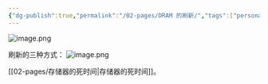 ```yaml
---
{"dg-publish":true,"permalink":"/02-pages/DRAM 的刷新/","tags":["personal/blog","计算机组成原理"]}
---
```



![image.png](https://yelanyanyu-img-bed.oss-cn-hangzhou.aliyuncs.com/img/blog/2024/08/20240814193804.png)


刷新的三种方式：
![image.png](https://yelanyanyu-img-bed.oss-cn-hangzhou.aliyuncs.com/img/blog/2024/08/20240814193952.png)

[[02-pages/存储器的死时间\|存储器的死时间]]。